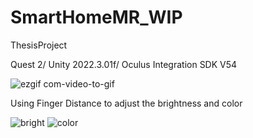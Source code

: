 # SmartHomeMR_WIP
ThesisProject

Quest 2/ Unity 2022.3.01f/ Oculus Integration SDK V54

![ezgif com-video-to-gif](https://github.com/NarrowSpace/SmartHomeMR_WIP/assets/105491905/cdba6d95-4dff-4e18-bb53-3f7a74043ab1)

Using Finger Distance to adjust the brightness and color

![bright](https://github.com/NarrowSpace/SmartHomeMR_WIP/assets/105491905/8f7f7d2c-989c-4214-94b8-e4e8145583f6)
![color](https://github.com/NarrowSpace/SmartHomeMR_WIP/assets/105491905/410ec134-0ac3-4ea8-b726-21136d79586d)
